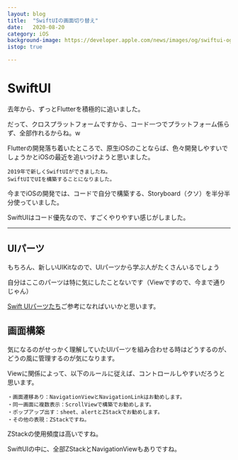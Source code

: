 ```yaml
---
layout: blog
title:  "SwiftUIの画面切り替え"
date:   2020-08-20
category: iOS
background-image: https://developer.apple.com/news/images/og/swiftui-og.png
istop: true

---
```



# SwiftUI

去年から、ずっとFlutterを積極的に追いました。

だって、クロスプラットフォームですから、コード一つでプラットフォーム係らず、全部作れるからね。w

Flutterの開発落ち着いたところで、原生iOSのことならば、色々開発しやすいでしょうかとiOSの最近を追いつけようと思いました。

```
2019年で新しくSwiftUIができましたね。
SwiftUIでUIを構築することになりました。
```

今までiOSの開発では、コードで自分で構築する、Storyboard（クソ）を半分半分使っていました。

SwiftUIはコード優先なので、すごくやりやすい感じがしました。

---

## UIパーツ

もちろん、新しいUIKitなので、UIパーツから学ぶ人がたくさんいるでしょう

自分はここのパーツは特に気にしたことないです（Viewですので、今まで通りじゃん）

[Swift UIパーツたち](https://github.com/Jinxiansen/SwiftUI)ご参考になればいいかと思います。

## 画面構築

気になるのがせっかく理解していたUIパーツを組み合わせる時はどうするのが、どうの風に管理するのが気になります。

Viewに関係によって、以下のルールに従えば、コントロールしやすいだろうと思います。

```
・画面遷移あり：NavigationViewとNavigationLinkはお勧めします。
・同一画面に複数表示：ScrollViewで構築でお勧めします。
・ポップアップ出す：sheet、alertとZStackでお勧めします。
・その他の表現：ZStackですね。

```

ZStackの使用頻度は高いですね。

SwiftUIの中に、全部ZStackとNavigationViewもありですね。

